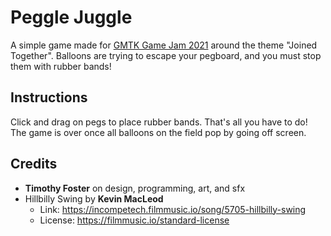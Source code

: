 # Peggle Juggle

A simple game made for [GMTK Game Jam 2021](https://itch.io/jam/gmtk-2021) around the theme "Joined Together". Balloons are trying to escape your pegboard, and you must stop them with rubber bands!

## Instructions

Click and drag on pegs to place rubber bands. That's all you have to do! The game is over once all balloons on the field pop by going off screen.

## Credits

* **Timothy Foster** on design, programming, art, and sfx
* Hillbilly Swing by **Kevin MacLeod**
  * Link: https://incompetech.filmmusic.io/song/5705-hillbilly-swing
  * License: https://filmmusic.io/standard-license 
